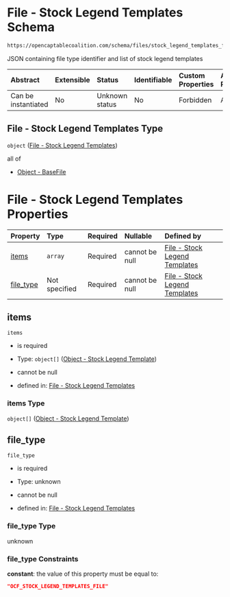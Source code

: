 # File - Stock Legend Templates Schema

```txt
https://opencaptablecoalition.com/schema/files/stock_legend_templates_file
```

JSON containing file type identifier and list of stock legend templates

| Abstract            | Extensible | Status         | Identifiable | Custom Properties | Additional Properties | Access Restrictions | Defined In                                                                                                             |
| :------------------ | :--------- | :------------- | :----------- | :---------------- | :-------------------- | :------------------ | :--------------------------------------------------------------------------------------------------------------------- |
| Can be instantiated | No         | Unknown status | No           | Forbidden         | Allowed               | none                | [StockLegendTemplatesFile.schema.json](../../schema/files/StockLegendTemplatesFile.schema.json "open original schema") |

## File - Stock Legend Templates Type

`object` ([File - Stock Legend Templates](stocklegendtemplatesfile.md))

all of

*   [Object - BaseFile](ocfmanifestfile-allof-object---basefile.md "check type definition")

# File - Stock Legend Templates Properties

| Property                | Type          | Required | Nullable       | Defined by                                                                                                                                                                           |
| :---------------------- | :------------ | :------- | :------------- | :----------------------------------------------------------------------------------------------------------------------------------------------------------------------------------- |
| [items](#items)         | `array`       | Required | cannot be null | [File - Stock Legend Templates](stocklegendtemplatesfile-properties-items.md "https://opencaptablecoalition.com/schema/files/stock_legend_templates_file#/properties/items")         |
| [file_type](#file_type) | Not specified | Required | cannot be null | [File - Stock Legend Templates](stocklegendtemplatesfile-properties-file_type.md "https://opencaptablecoalition.com/schema/files/stock_legend_templates_file#/properties/file_type") |

## items



`items`

*   is required

*   Type: `object[]` ([Object - Stock Legend Template](stocklegendtemplatesfile-properties-items-object---stock-legend-template.md))

*   cannot be null

*   defined in: [File - Stock Legend Templates](stocklegendtemplatesfile-properties-items.md "https://opencaptablecoalition.com/schema/files/stock_legend_templates_file#/properties/items")

### items Type

`object[]` ([Object - Stock Legend Template](stocklegendtemplatesfile-properties-items-object---stock-legend-template.md))

## file_type



`file_type`

*   is required

*   Type: unknown

*   cannot be null

*   defined in: [File - Stock Legend Templates](stocklegendtemplatesfile-properties-file_type.md "https://opencaptablecoalition.com/schema/files/stock_legend_templates_file#/properties/file_type")

### file_type Type

unknown

### file_type Constraints

**constant**: the value of this property must be equal to:

```json
"OCF_STOCK_LEGEND_TEMPLATES_FILE"
```
